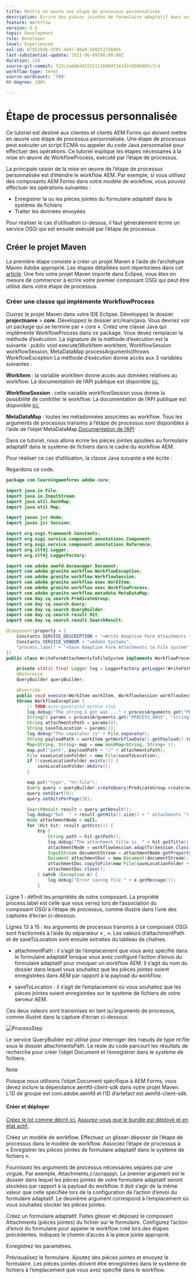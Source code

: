 ```yaml
---
title: Mettre en œuvre une étape de processus personnalisée
description: Écrire des pièces jointes de formulaire adaptatif dans un système de fichiers à l’aide d’une étape de processus personnalisée
feature: Workflow
version: 6.5
topic: Development
role: Developer
level: Experienced
exl-id: 879518db-3f05-4447-86e8-5802537584e5
last-substantial-update: 2021-06-09T00:00:00Z
duration: 226
source-git-commit: f23c2ab86d42531113690df2e342c65060b5c7cd
workflow-type: tm+mt
source-wordcount: '769'
ht-degree: 100%

---
```


# Étape de processus personnalisée

Ce tutoriel est destiné aux clientes et clients AEM Forms qui doivent mettre en œuvre une étape de processus personnalisée. Une étape de processus peut exécuter un script ECMA ou appeler du code Java personnalisé pour effectuer des opérations. Ce tutoriel explique les étapes nécessaires à la mise en œuvre de WorkflowProcess, exécuté par l’étape de processus.

La principale raison de la mise en œuvre de l’étape de processus personnalisée est d’étendre le workflow AEM. Par exemple, si vous utilisez des composants AEM Forms dans votre modèle de workflow, vous pouvez effectuer les opérations suivantes :

* Enregistrer la ou les pièces jointes du formulaire adaptatif dans le système de fichiers
* Traiter les données envoyées

Pour réaliser le cas d’utilisation ci-dessus, il faut généralement écrire un service OSGi qui est ensuite exécuté par l’étape de processus.

## Créer le projet Maven

La première étape consiste à créer un projet Maven à l’aide de l’archétype Maven Adobe approprié. Les étapes détaillées sont répertoriées dans cet [article](https://experienceleague.adobe.com/docs/experience-manager-learn/forms/creating-your-first-osgi-bundle/create-your-first-osgi-bundle.html?lang=fr). Une fois votre projet Maven importé dans Eclipse, vous êtes en mesure de commencer à écrire votre premier composant OSGi qui peut être utilisé dans votre étape de processus.


### Créer une classe qui implémente WorkflowProcess

Ouvrez le projet Maven dans votre IDE Eclipse. Développez le dossier **projectname** > **core**. Développez le dossier src/main/java. Vous devriez voir un package qui se termine par « core ». Créez une classe Java qui implémente WorkflowProcess dans ce package. Vous devez remplacer la méthode d’exécution. La signature de la méthode d’exécution est la suivante :
public void execute(WorkItem workItem, WorkflowSession workflowSession, MetaDataMap processArguments)throws WorkflowException
La méthode d’exécution donne accès aux 3 variables suivantes :

**WorkItem** : la variable workItem donne accès aux données relatives au workflow. La documentation de l’API publique est disponible [ici.](https://helpx.adobe.com/fr/experience-manager/6-3/sites/developing/using/reference-materials/diff-previous/changes/com.adobe.granite.workflow.WorkflowSession.html)

**WorkflowSession** : cette variable workflowSession vous donne la possibilité de contrôler le workflow. La documentation de l’API publique est disponible [ici.](https://helpx.adobe.com/fr/experience-manager/6-3/sites/developing/using/reference-materials/diff-previous/changes/com.adobe.granite.workflow.WorkflowSession.html)

**MetaDataMap** : toutes les métadonnées associées au workflow. Tous les arguments de processus transmis à l’étape de processus sont disponibles à l’aide de l’objet MetaDataMap.[Documentation de l’API](https://helpx.adobe.com/experience-manager/6-5/sites/developing/using/reference-materials/javadoc/com/adobe/granite/workflow/metadata/MetaDataMap.html)

Dans ce tutoriel, nous allons écrire les pièces jointes ajoutées au formulaire adaptatif dans le système de fichiers dans le cadre du workflow AEM.

Pour réaliser ce cas d’utilisation, la classe Java suivante a été écrite :

Regardons ce code.

```java
package com.learningaemforms.adobe.core;

import java.io.File;
import java.io.InputStream;
import java.util.HashMap;
import java.util.Map;

import javax.jcr.Node;
import javax.jcr.Session;

import org.osgi.framework.Constants;
import org.osgi.service.component.annotations.Component;
import org.osgi.service.component.annotations.Reference;
import org.slf4j.Logger;
import org.slf4j.LoggerFactory;

import com.adobe.aemfd.docmanager.Document;
import com.adobe.granite.workflow.WorkflowException;
import com.adobe.granite.workflow.WorkflowSession;
import com.adobe.granite.workflow.exec.WorkItem;
import com.adobe.granite.workflow.exec.WorkflowProcess;
import com.adobe.granite.workflow.metadata.MetaDataMap;
import com.day.cq.search.PredicateGroup;
import com.day.cq.search.Query;
import com.day.cq.search.QueryBuilder;
import com.day.cq.search.result.Hit;
import com.day.cq.search.result.SearchResult;

@Component(property = {
    Constants.SERVICE_DESCRIPTION + "=Write Adaptive Form Attachments to File System",
    Constants.SERVICE_VENDOR + "=Adobe Systems",
    "process.label" + "=Save Adaptive Form Attachments to File System"
})
public class WriteFormAttachmentsToFileSystem implements WorkflowProcess {

    private static final Logger log = LoggerFactory.getLogger(WriteFormAttachmentsToFileSystem.class);
    @Reference
    QueryBuilder queryBuilder;

    @Override
    public void execute(WorkItem workItem, WorkflowSession workflowSession, MetaDataMap processArguments)
    throws WorkflowException {
        // TODO Auto-generated method stub
        log.debug("The string I got was ..." + processArguments.get("PROCESS_ARGS", "string").toString());
        String[] params = processArguments.get("PROCESS_ARGS", "string").toString().split(",");
        String attachmentsPath = params[0];
        String saveToLocation = params[1];
        log.debug("The seperator is" + File.separator);
        String payloadPath = workItem.getWorkflowData().getPayload().toString();
        Map<String, String> map = new HashMap<String, String> ();
        map.put("path", payloadPath + "/" + attachmentsPath);
        File saveLocationFolder = new File(saveToLocation);
        if (!saveLocationFolder.exists()) {
            saveLocationFolder.mkdirs();
        }

        map.put("type", "nt:file");
        Query query = queryBuilder.createQuery(PredicateGroup.create(map), workflowSession.adaptTo(Session.class));
        query.setStart(0);
        query.setHitsPerPage(20);

        SearchResult result = query.getResult();
        log.debug("Got  " + result.getHits().size() + " attachments ");
        Node attachmentNode = null;
        for (Hit hit: result.getHits()) {
            try {
                String path = hit.getPath();
                log.debug("The attachment title is  " + hit.getTitle() + " and the attachment path is  " + path);
                attachmentNode = workflowSession.adaptTo(Session.class).getNode(path + "/jcr:content");
                InputStream documentStream = attachmentNode.getProperty("jcr:data").getBinary().getStream();
                Document attachmentDoc = new Document(documentStream);
                attachmentDoc.copyToFile(new File(saveLocationFolder + File.separator + hit.getTitle()));
                attachmentDoc.close();
            } catch (Exception e) {
                log.debug("Error saving file " + e.getMessage());
            }
```

Ligne 1 : définit les propriétés de notre composant. La propriété process.label est celle que vous verrez lors de l’association du composant OSGi à l’étape de processus, comme illustré dans l’une des captures d’écran ci-dessous.

Lignes 13 à 15 : les arguments de processus transmis à ce composant OSGi sont fractionnés à l’aide du séparateur « , ». Les valeurs d’attachmentPath et de saveToLocation sont ensuite extraites du tableau de chaînes.

* attachmentPath : il s’agit de l’emplacement que vous avez spécifié dans le formulaire adaptatif lorsque vous avez configuré l’action d’envoi du formulaire adaptatif pour invoquer un workflow AEM. Il s’agit du nom du dossier dans lequel vous souhaitez que les pièces jointes soient enregistrées dans AEM par rapport à la payload du workflow.

* saveToLocation : il s’agit de l’emplacement où vous souhaitez que les pièces jointes soient enregistrées sur le système de fichiers de votre serveur AEM.

Ces deux valeurs sont transmises en tant qu’arguments de processus, comme illustré dans la capture d’écran ci-dessous.

![ProcessStep](assets/implement-process-step.gif)

Le service QueryBuilder est utilisé pour interroger des nœuds de type nt:file sous le dossier attachmentsPath. Le reste du code parcourt les résultats de recherche pour créer l’objet Document et l’enregistrer dans le système de fichiers.


>[!NOTE]
>
>Puisque nous utilisons l’objet Document spécifique à AEM Forms, vous devez inclure la dépendance aemfd-client-sdk dans votre projet Maven. L’ID de groupe est com.adobe.aemfd et l’ID d’artefact est aemfd-client-sdk.

#### Créer et déployer

[Créez le lot comme décrit ici.](https://experienceleague.adobe.com/docs/experience-manager-learn/forms/creating-your-first-osgi-bundle/create-your-first-osgi-bundle.html?lang=fr)
[Assurez-vous que le bundle est déployé et en état actif.](http://localhost:4502/system/console/bundles)

Créez un modèle de workflow. Effectuez un glisser-déposer de l’étape de processus dans le modèle de workflow. Associez l’étape de processus à « Enregistrer les pièces jointes de formulaire adaptatif dans le système de fichiers ».

Fournissez les arguments de processus nécessaires séparés par une virgule. Par exemple, Attachments,c:\\scrappp\\. Le premier argument est le dossier dans lequel les pièces jointes de votre formulaire adaptatif seront stockées par rapport à la payload du workflow. Il doit s’agir de la même valeur que celle spécifiée lors de la configuration de l’action d’envoi du formulaire adaptatif. Le deuxième argument correspond à l’emplacement où vous souhaitez stocker les pièces jointes.

Créez un formulaire adaptatif. Faites glisser et déposez le composant Attachments (pièces jointes) du fichier sur le formulaire. Configurez l’action d’envoi du formulaire pour appeler le workflow créé lors des étapes précédentes. Indiquez le chemin d’accès à la pièce jointe approprié.

Enregistrez les paramètres.

Prévisualisez le formulaire. Ajoutez des pièces jointes et envoyez le formulaire. Les pièces jointes doivent être enregistrées dans le système de fichiers à l’emplacement que vous avez spécifié dans le workflow.

